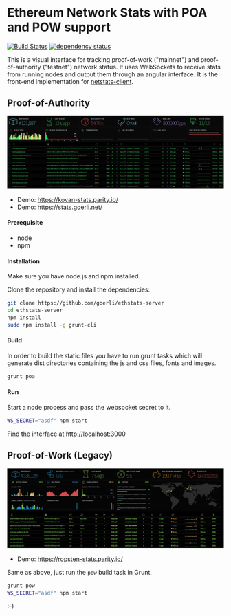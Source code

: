 Ethereum Network Stats with POA and POW support
===============================================
[![Build Status][travis-image]][travis-url] [![dependency status][dep-image]][dep-url]

This is a visual interface for tracking proof-of-work ("mainnet") and proof-of-authority ("testnet") network status. It uses WebSockets to receive stats from running nodes and output them through an angular interface. It is the front-end implementation for [netstats-client](https://github.com/goerli/netstats-client).

## Proof-of-Authority
![Screenshot](src/images/screenshot-poa.png "Screenshot POA")

* Demo: https://kovan-stats.parity.io/
* Demo: https://stats.goerli.net/

#### Prerequisite
* node
* npm

#### Installation
Make sure you have node.js and npm installed.

Clone the repository and install the dependencies:

```bash
git clone https://github.com/goerli/ethstats-server
cd ethstats-server
npm install
sudo npm install -g grunt-cli
```

#### Build
In order to build the static files you have to run grunt tasks which will generate dist directories containing the js and css files, fonts and images.

```bash
grunt poa
```

#### Run
Start a node process and pass the websocket secret to it.

```bash
WS_SECRET="asdf" npm start
```
Find the interface at http://localhost:3000

## Proof-of-Work (Legacy)

![Screenshot](src/images/screenshot-pow.png "Screenshot POW")

* Demo: https://ropsten-stats.parity.io/

Same as above, just run the `pow` build task in Grunt.

```bash
grunt pow
WS_SECRET="asdf" npm start
```

:-)

[travis-image]: https://travis-ci.org/goerli/ethstats-server.svg
[travis-url]: https://travis-ci.org/goerli/ethstats-server
[dep-image]: https://david-dm.org/goerli/ethstats-server.svg
[dep-url]: https://david-dm.org/goerli/ethstats-server
